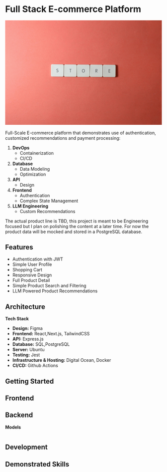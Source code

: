 # Full Stack E-commerce Platform

<!-- Intro Image -->
<div>
   <img src="./public/images/store-abstract.jpg" alt="Store Abstract Image">
</div>

Full-Scale E-commerce platform that demonstrates use of authentication, customized recommendations and payment processing:

1. **DevOps**
   - Containerization
   - CI/CD
2. **Database**
   - Data Modeling
   - Optimization
3. **API**
   - Design
4. **Frontend**
   - Authentication
   - Complex State Management
5. **LLM Engineering**
   - Custom Recommendations

The actual product line is TBD, this project is meant to be Engineering focused but I plan on polishing the content at a later time. For now the product data will be mocked and stored in a PostgreSQL database.

## Features

- Authentication with JWT
- Simple User Profile
- Shopping Cart
- Responsive Design
- Full Product Detail
- Simple Product Search and Filtering
- LLM Powered Product Recommendations

## Architecture

**Tech Stack**

- **Design:** Figma
- **Frontend:** React,Next.js, TailwindCSS
- **API:** Express.js
- **Database:** SQL,PostgreSQL
- **Server:** Ubuntu
- **Testing:** Jest
- **Infrastructure & Hosting:** Digital Ocean, Docker
- **CI/CD:** Github Actions

## Getting Started

## Frontend

## Backend

**Models**

```

```

## Development

## Demonstrated Skills
